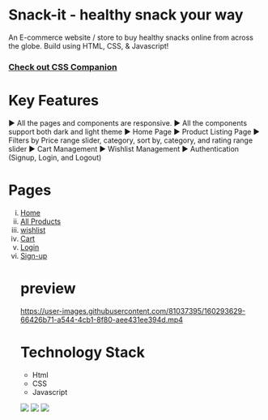 # Snack-it - healthy snack your way

An E-commerce website / store to buy healthy snacks online from across the globe. Build using HTML, CSS, & Javascript!
 <h3><a href="https://the-css-companion.netlify.app">Check out CSS Companion</a></h3>


# Key Features
▶️ All the pages and components are responsive.
▶️ All the components support both dark and light theme
▶️ Home Page
▶️ Product Listing Page
▶️ Filters by Price range slider, category, sort by, category, and rating range slider
▶️ Cart Management
▶️ Wishlist Management
▶️ Authentication (Signup, Login, and Logout)


# Pages


<ol type="i">
<li><a href="https://snack-it.netlify.app/index.html">Home</a></li>
<li><a href="https://snack-it.netlify.app/all%20products/all-products">All Products</a></li>
<li><a href="https://snack-it.netlify.app/wishlist/wishlist.html">wishlist</a></li>
<li><a href="https://snack-it.netlify.app/cart/cart.html">Cart</a></li>
<li><a href="https://snack-it.netlify.app/user%20account/login.html">Login</a></li>
<li><a href="https://snack-it.netlify.app/user%20account/signup.html">Sign-up</a></li>



 # preview


https://user-images.githubusercontent.com/81037395/160293629-66426b71-a544-4cb1-8f80-aee431ee394d.mp4




 # Technology Stack

- Html
- CSS
- Javascript

<img src = "https://img.shields.io/badge/-HTML5-E34F26?style=flat&logo=html5&logoColor=white">  <img src = "https://img.shields.io/badge/-CSS3-1572B6?style=flat&logo=css3&logoColor=white">  <img src="https://img.shields.io/badge/-JavaScript-eed718?style=flat&logo=javascript&logoColor=ffffff">
